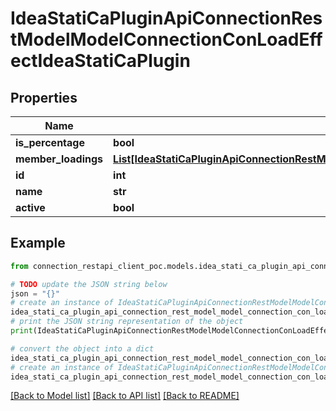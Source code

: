# IdeaStatiCaPluginApiConnectionRestModelModelConnectionConLoadEffectIdeaStatiCaPlugin


## Properties

Name | Type | Description | Notes
------------ | ------------- | ------------- | -------------
**is_percentage** | **bool** |  | [optional] 
**member_loadings** | [**List[IdeaStatiCaPluginApiConnectionRestModelModelConnectionConLoadEffectMemberLoadIdeaStatiCaPlugin]**](IdeaStatiCaPluginApiConnectionRestModelModelConnectionConLoadEffectMemberLoadIdeaStatiCaPlugin.md) |  | [optional] 
**id** | **int** |  | [optional] 
**name** | **str** |  | [optional] 
**active** | **bool** |  | [optional] 

## Example

```python
from connection_restapi_client_poc.models.idea_stati_ca_plugin_api_connection_rest_model_model_connection_con_load_effect_idea_stati_ca_plugin import IdeaStatiCaPluginApiConnectionRestModelModelConnectionConLoadEffectIdeaStatiCaPlugin

# TODO update the JSON string below
json = "{}"
# create an instance of IdeaStatiCaPluginApiConnectionRestModelModelConnectionConLoadEffectIdeaStatiCaPlugin from a JSON string
idea_stati_ca_plugin_api_connection_rest_model_model_connection_con_load_effect_idea_stati_ca_plugin_instance = IdeaStatiCaPluginApiConnectionRestModelModelConnectionConLoadEffectIdeaStatiCaPlugin.from_json(json)
# print the JSON string representation of the object
print(IdeaStatiCaPluginApiConnectionRestModelModelConnectionConLoadEffectIdeaStatiCaPlugin.to_json())

# convert the object into a dict
idea_stati_ca_plugin_api_connection_rest_model_model_connection_con_load_effect_idea_stati_ca_plugin_dict = idea_stati_ca_plugin_api_connection_rest_model_model_connection_con_load_effect_idea_stati_ca_plugin_instance.to_dict()
# create an instance of IdeaStatiCaPluginApiConnectionRestModelModelConnectionConLoadEffectIdeaStatiCaPlugin from a dict
idea_stati_ca_plugin_api_connection_rest_model_model_connection_con_load_effect_idea_stati_ca_plugin_from_dict = IdeaStatiCaPluginApiConnectionRestModelModelConnectionConLoadEffectIdeaStatiCaPlugin.from_dict(idea_stati_ca_plugin_api_connection_rest_model_model_connection_con_load_effect_idea_stati_ca_plugin_dict)
```
[[Back to Model list]](../README.md#documentation-for-models) [[Back to API list]](../README.md#documentation-for-api-endpoints) [[Back to README]](../README.md)


